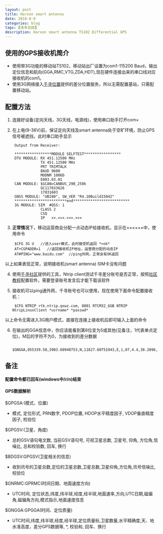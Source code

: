 ```yaml
---
layout: post
title: Harxon smart antenna
date: 2018-8-9
categories: blog
tags: [技术总结]
description: Harxon smart antenna TS102 Differential GPS
---
```


## 使用的GPS接收机简介

- 使用带3G功能的移动站TS102，移动站出厂设置为com1-115200 Baud，输出定位信息和航向(GGA,RMC,VTG,ZDA,HDT),现在硬件连接出来的串口线对应接收机的com1。
- 使用3G网络接入[千寻位置](https://qxwz.com/)提供的差分位置服务，所以无需配置基站，只需配置移动站。

## 配置方法

1. 连接好设备(定向天线，3G天线，电源线)，使用串口助手打开com×
2. 在上电(9-36V)前，保证定向天线及smart antenna处于空旷环境，防止GPS信号被遮挡，此时串口助手显示

        Output from Receiver:

        *****************MODULE SELFTEST*****************
        DTU MODULE: RX 451.12500 MHz
                    TX 451.12500 MHz
                    PRT TRIMTALK
                    BAUD 9600 
                    MODNM 1006D
                    E003.03.01  
        CAN MODULE: $GCAN=CANBUS_29B_250k
                    GC117033626
                    17031603
        GNSS MODULE: "UB280", SW_VER "R4.10Build15042"
        ************************end**************************
        3G MODULE: SIM  #QSS: 1
                    CLASS 2
                    CSQ 
                    IP   ××.×××.×××.×××

3. **正常情况**下，移动运营商会分配一点动态IP给接收机，显示在××××××中，使用命令

        $CFG 3G U   //进入user模式，此时接受机返回 *>ok*
        AT+CGPADDR=1   //返回接收机IP地址，运营商分配的动态IP
        AT#PING="www.baidu.com"  //ping外网，正常会有OK返回

以上如果表现正常，说明接收机(smart antenna) SIM卡没有问题

4. 使用[千寻社区](https://bbs.qxwz.com/read.php?tid=514)提供的工具，Ntrip client测试千寻差分账号是否正常，按照[社区教程](https://bbs.qxwz.com/read.php?tid=453)配置软件，需要登录账号发言后才能下载该软件

5. 接收机可以ping通外网，千寻账号也可以使用，现在使用下面命令配置接收机：

        $CFG NTRIP rtk.ntrip.qxwz.com, 8001 RTCM32_GGB NTRIP NtripLinuxClient *usrname* *passwd*

以上命令无需进入3G用户模式，直接在连接上接收机后即可输入上面的命令

6. 在输出的GGA信息中，你应该能看到第6位变为5或其他(见备注，1代表单点定位)，M后的字符不为0，为接收到的差分数据

        $GNGGA,055339.50,3903.60948753,N,11827.60751943,E,1,07,4.4,38.2096,M,-3.2007,M,00,0000*59

## 备注

#### 配置命令都已回车(windows中/r/n)结束

#### GPS数据解析

$GPGSA:(模式、位置)
- 模式, 定位形式, PRN数字, PDOP位置, HDOP水平精度因子, VDOP垂直精度因子, 检验位

$GPGSV:(卫星、角度)
- 总的GSV语句电文数, 当前GSV语句号, 可视卫星总数, 卫星号, 仰角, 方位角,信噪比, 总和校验数, 回车, 换行

$BDGSV:GPGSV(卫星相关的信息)
- 收到讯号的卫星总数,定位的卫星总数,卫星总数,卫星仰角,方位角,讯号信噪比,校验位

$GNRMC:GPRMC(时间日期、地面速度方向)
- UTC时间, 定位状态,纬度,纬半球,经度,经半球,地面速率,方向,UTC日期,磁偏角,磁偏角方向,模式指示,地面速度信息

$GNGGA:GPGGA(时间、定位质量)
- UTC时间,纬度,纬半球,经度,经半球,定位质量标,卫星数量,水平精确度,天、地水准高度，差分GPS数据等, *, 校验和, 回车、换行



